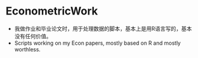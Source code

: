 # EconometricWork
- 我做作业和毕业论文时，用于处理数据的脚本，基本上是用R语言写的，基本没有任何价值。
- Scripts working on my Econ papers, mostly based on R and mostly worthless.
